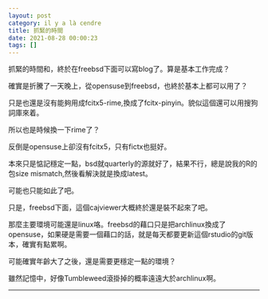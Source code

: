 ```yaml
---
layout: post
category: il y a là cendre
title: 抓緊的時間
date: 2021-08-28 00:00:23
tags: []
---
```


抓緊的時間和，終於在freebsd下面可以寫blog了。算是基本工作完成？

確實是折騰了一天晚上，從opensuse到freebsd，也終於基本上都可以用了？

只是也還是沒有能夠用成fcitx5-rime,換成了fcitx-pinyin。貌似這個還可以用搜狗詞庫來着。

所以也是時候換一下rime了？

反倒是opensuse上卻沒有fcitx5，只有fictx也挺好。

本來只是惦記穩定一點，bsd就quarterly的源就好了，結果不行，總是說我的R的包size mismatch,然後看解決就是換成latest。

可能也只能如此了吧。

只是，freebsd下面，這個cajviewer大概終於還是裝不起來了吧。

那麼主要環境可能還是linux咯。freebsd的藉口只是把archlinux換成了opensuse，如果硬是需要一個藉口的話，就是每天都要更新這個rstudio的git版本，確實有點累啊。

可能確實年齡大了之後，還是需要更穩定一點的環境？

雖然記憶中，好像Tumbleweed滾掛掉的概率遠遠大於archlinux啊。

--------







